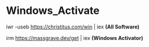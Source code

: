 # Windows_Activate

iwr -useb https://christitus.com/win | iex  **(All Software)**

irm https://massgrave.dev/get | iex  **(Windows Activator)**
